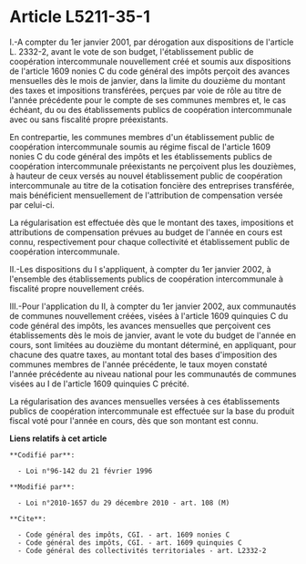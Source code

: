 # Article L5211-35-1

I.-A compter du 1er janvier 2001, par dérogation aux dispositions de l'article L. 2332-2, avant le vote de son budget,
l'établissement public de coopération intercommunale nouvellement créé et soumis aux dispositions de l'article 1609 nonies C
du code général des impôts perçoit des avances mensuelles dès le mois de janvier, dans la limite du douzième du montant des
taxes et impositions transférées, perçues par voie de rôle au titre de l'année précédente pour le compte de ses communes
membres et, le cas échéant, du ou des établissements publics de coopération intercommunale avec ou sans fiscalité propre
préexistants. 

En contrepartie, les communes membres d'un établissement public de coopération intercommunale soumis au régime fiscal de
l'article 1609 nonies C du code général des impôts et les établissements publics de coopération intercommunale préexistants
ne perçoivent plus les douzièmes, à hauteur de ceux versés au nouvel établissement public de coopération intercommunale au
titre de la cotisation foncière des entreprises  transférée, mais bénéficient mensuellement de l'attribution de compensation
versée par celui-ci. 

La régularisation est effectuée dès que le montant des taxes, impositions et attributions de compensation prévues au budget
de l'année en cours est connu, respectivement pour chaque collectivité et établissement public de coopération
intercommunale. 

II.-Les dispositions du I s'appliquent, à compter du 1er janvier 2002, à l'ensemble des établissements publics de coopération
intercommunale à fiscalité propre nouvellement créés. 

III.-Pour l'application du II, à compter du 1er janvier 2002, aux communautés de communes nouvellement créées, visées à
l'article 1609 quinquies C du code général des impôts, les avances mensuelles que perçoivent ces établissements dès le mois
de janvier, avant le vote du budget de l'année en cours, sont limitées au douzième du montant déterminé, en appliquant, pour
chacune des quatre taxes, au montant total des bases d'imposition des communes membres de l'année précédente, le taux moyen
constaté l'année précédente au niveau national pour les communautés de communes visées au I de l'article 1609 quinquies C
précité. 

La régularisation des avances mensuelles versées à ces établissements publics de coopération intercommunale est effectuée sur
la base du produit fiscal voté pour l'année en cours, dès que son montant est connu.

**Liens relatifs à cet article**

	**Codifié par**:

	  - Loi n°96-142 du 21 février 1996

	**Modifié par**:

	  - Loi n°2010-1657 du 29 décembre 2010 - art. 108 (M)

	**Cite**:

	  - Code général des impôts, CGI. - art. 1609 nonies C
	  - Code général des impôts, CGI. - art. 1609 quinquies C
	  - Code général des collectivités territoriales - art. L2332-2
